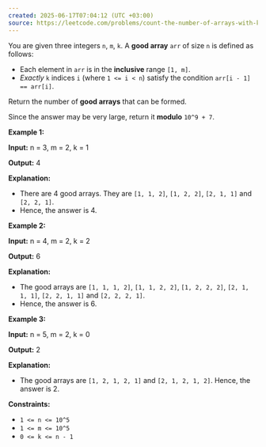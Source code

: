 ```yaml
---
created: 2025-06-17T07:04:12 (UTC +03:00)
source: https://leetcode.com/problems/count-the-number-of-arrays-with-k-matching-adjacent-elements/description/?envType=daily-question&envId=2025-06-17
---
```

You are given three integers `n`, `m`, `k`. A **good array** `arr` of size `n` is defined as follows:

-   Each element in `arr` is in the **inclusive** range `[1, m]`.
-   _Exactly_ `k` indices `i` (where `1 <= i < n`) satisfy the condition `arr[i - 1] == arr[i]`.

Return the number of **good arrays** that can be formed.

Since the answer may be very large, return it **modulo** `10^9 + 7`.


**Example 1:**

**Input:** n = 3, m = 2, k = 1

**Output:** 4

**Explanation:**

-   There are 4 good arrays. They are `[1, 1, 2]`, `[1, 2, 2]`, `[2, 1, 1]` and `[2, 2, 1]`.
-   Hence, the answer is 4.


**Example 2:**

**Input:** n = 4, m = 2, k = 2

**Output:** 6

**Explanation:**

-   The good arrays are `[1, 1, 1, 2]`, `[1, 1, 2, 2]`, `[1, 2, 2, 2]`, `[2, 1, 1, 1]`, `[2, 2, 1, 1]` and `[2, 2, 2, 1]`.
-   Hence, the answer is 6.


**Example 3:**

**Input:** n = 5, m = 2, k = 0

**Output:** 2

**Explanation:**

-   The good arrays are `[1, 2, 1, 2, 1]` and `[2, 1, 2, 1, 2]`. Hence, the answer is 2.


**Constraints:**

-   `1 <= n <= 10^5`
-   `1 <= m <= 10^5`
-   `0 <= k <= n - 1`

